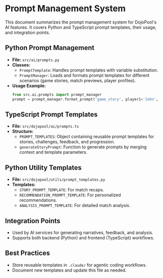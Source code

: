 # Prompt Management System

This document summarizes the prompt management system for DojoPool's AI features. It covers Python and TypeScript prompt templates, their usage, and integration points.

## Python Prompt Management
- **File:** `src/ai/prompts.py`
- **Classes:**
  - `PromptTemplate`: Handles prompt templates with variable substitution.
  - `PromptManager`: Loads and formats prompt templates for different scenarios (game stories, match previews, player profiles).
- **Usage Example:**
  ```python
  from src.ai.prompts import prompt_manager
  prompt = prompt_manager.format_prompt('game_story', player1='John', player2='Alice')
  ```

## TypeScript Prompt Templates
- **File:** `src/dojopool/ai/prompts.ts`
- **Structure:**
  - `PROMPT_TEMPLATES`: Object containing reusable prompt templates for stories, challenges, feedback, and progression.
  - `generateStoryPrompt`: Function to generate prompts by merging context and template parameters.

## Python Utility Templates
- **File:** `src/dojopool/utils/prompt_templates.py`
- **Templates:**
  - `STORY_PROMPT_TEMPLATE`: For match recaps.
  - `RECOMMENDATION_PROMPT_TEMPLATE`: For personalized recommendations.
  - `ANALYSIS_PROMPT_TEMPLATE`: For detailed match analysis.

## Integration Points
- Used by AI services for generating narratives, feedback, and analysis.
- Supports both backend (Python) and frontend (TypeScript) workflows.

## Best Practices
- Store reusable templates in `.claude/` for agentic coding workflows.
- Document new templates and update this file as needed. 
